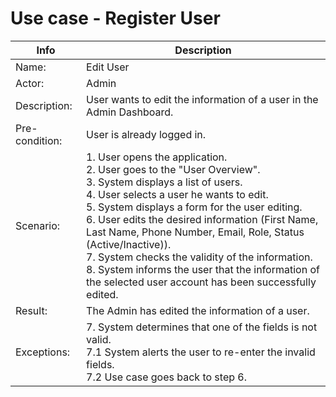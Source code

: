 # Use case - Register User
| Info | Description |
| --- | --- |
| Name: | Edit User  |
| Actor: | Admin |
| Description: | User wants to edit the information of a user in the Admin Dashboard. |
| Pre-condition: | User is already logged in. |
| Scenario: | 1. User opens the application. <br> 2. User goes to the "User Overview". <br> 3. System displays a list of users. <br> 4. User selects a user he wants to edit. <br> 5. System displays a form for the user editing.<br> 6. User edits the desired information (First Name, Last Name, Phone Number, Email, Role, Status (Active/Inactive)). <br> 7. System checks the validity of the information. <br> 8. System informs the user that the information of the selected user account has been successfully edited.| 
| Result: | The Admin has edited the information of a user. |
| Exceptions: | 7. System determines that one of the fields is not valid. <br> 7.1 System alerts the user to re-enter the invalid fields. <br> 7.2 Use case goes back to step 6. |
